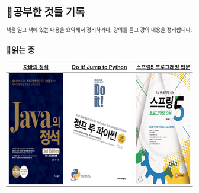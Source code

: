 # 📔공부한 것들 기록
책을 일고 책에 있는 내용을 요약해서 정리하거나, 강의를 듣고 강의 내용을 정리합니다.
## 📖읽는 중
<table>
  <thead>
    <tr>
      <th align=center>
        <a href="https://github.com/CastleSilver/Study_Record/tree/main/Java-Standard">자바의 정석</a>
      </th>
      <th align=center>
        <a href="https://github.com/CastleSilver/Study_Record/tree/main/Jump-to-Python">Do it! Jump to Python</a>
      </th>
      <th align=center>
        <a href="https://github.com/CastleSilver/Study_Record/tree/main/Spring5">스프링5 프로그래밍 입문</a>
      </th>
    </tr>
  </thead>
  <tbody>
    <tr>
      <td align="center">
        <a href="https://github.com/CastleSilver/Study_Record/tree/main/Java-Standard">
          <img src="./images/x9788994492032.jpg" width="400px" height="300px" style="max-width: 100%;">
        </a>
      </td>
      <td align="center">
        <a href="https://github.com/CastleSilver/Study_Record/tree/main/Jump-to-Python">
          <img src="./images/XL.jpg" width="400px" height="300px" style="max-width: 100%;">
        </a>
      </td>
      <td align="center">
        <a href="https://github.com/CastleSilver/Study_Record/tree/main/Spring5">
          <img src="./images/spring5.jpg" width="400px" height="300px" style="max-width: 100%;">
        </a>
        </a>
      </td>
    </tr>
  </tbody>
</table>
